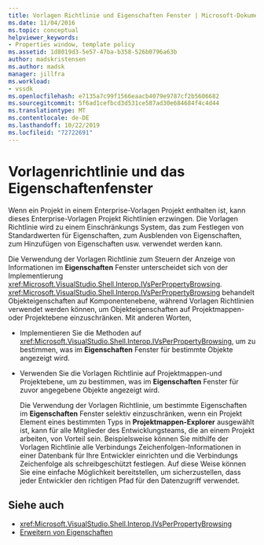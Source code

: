 ```yaml
---
title: Vorlagen Richtlinie und Eigenschaften Fenster | Microsoft-Dokumentation
ms.date: 11/04/2016
ms.topic: conceptual
helpviewer_keywords:
- Properties window, template policy
ms.assetid: 1d8019d3-5e57-47ba-b358-526b0796a63b
author: madskristensen
ms.author: madsk
manager: jillfra
ms.workload:
- vssdk
ms.openlocfilehash: e7135a7c99f1566eaacb4079e9787cf2b5606682
ms.sourcegitcommit: 5f6ad1cefbcd3d531ce587ad30e684684f4c4d44
ms.translationtype: MT
ms.contentlocale: de-DE
ms.lasthandoff: 10/22/2019
ms.locfileid: "72722691"
---
```

# <a name="template-policy-and-the-properties-window"></a>Vorlagenrichtlinie und das Eigenschaftenfenster
Wenn ein Projekt in einem Enterprise-Vorlagen Projekt enthalten ist, kann dieses Enterprise-Vorlagen Projekt Richtlinien erzwingen. Die Vorlagen Richtlinie wird zu einem Einschränkungs System, das zum Festlegen von Standardwerten für Eigenschaften, zum Ausblenden von Eigenschaften, zum Hinzufügen von Eigenschaften usw. verwendet werden kann.

 Die Verwendung der Vorlagen Richtlinie zum Steuern der Anzeige von Informationen im **Eigenschaften** Fenster unterscheidet sich von der Implementierung <xref:Microsoft.VisualStudio.Shell.Interop.IVsPerPropertyBrowsing>. <xref:Microsoft.VisualStudio.Shell.Interop.IVsPerPropertyBrowsing> behandelt Objekteigenschaften auf Komponentenebene, während Vorlagen Richtlinien verwendet werden können, um Objekteigenschaften auf Projektmappen-oder Projektebene einzuschränken. Mit anderen Worten,

- Implementieren Sie die Methoden auf <xref:Microsoft.VisualStudio.Shell.Interop.IVsPerPropertyBrowsing>, um zu bestimmen, was im **Eigenschaften** Fenster für bestimmte Objekte angezeigt wird.

- Verwenden Sie die Vorlagen Richtlinie auf Projektmappen-und Projektebene, um zu bestimmen, was im **Eigenschaften** Fenster für zuvor angegebene Objekte angezeigt wird.

  Die Verwendung der Vorlagen Richtlinie, um bestimmte Eigenschaften im **Eigenschaften** Fenster selektiv einzuschränken, wenn ein Projekt Element eines bestimmten Typs in **Projektmappen-Explorer** ausgewählt ist, kann für alle Mitglieder des Entwicklungsteams, die an einem Projekt arbeiten, von Vorteil sein. Beispielsweise können Sie mithilfe der Vorlagen Richtlinie alle Verbindungs Zeichenfolgen-Informationen in einer Datenbank für Ihre Entwickler einrichten und die Verbindungs Zeichenfolge als schreibgeschützt festlegen. Auf diese Weise können Sie eine einfache Möglichkeit bereitstellen, um sicherzustellen, dass jeder Entwickler den richtigen Pfad für den Datenzugriff verwendet.

## <a name="see-also"></a>Siehe auch
- <xref:Microsoft.VisualStudio.Shell.Interop.IVsPerPropertyBrowsing>
- [Erweitern von Eigenschaften](../../extensibility/internals/extending-properties.md)